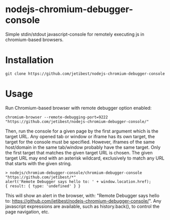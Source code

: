 # nodejs-chromium-debugger-console
Simple stdin/stdout javascript-console for remotely executing js in chromium-based browsers.

# Installation

    git clone https://github.com/jetibest/nodejs-chromium-debugger-console

# Usage

Run Chromium-based browser with remote debugger option enabled:

    chromium-browser --remote-debugging-port=9222 "https://github.com/jetibest/nodejs-chromium-debugger-console/"

Then, run the console for a given page by the first argument which is the target URL.
Any opened tab or window or iframe has its own target, the target for the console must be specified.
However, iframes of the same host/domain in the same tab/window probably have the same target.
Only the first target that matches the given target URL is chosen.
The given target URL may end with an asterisk wildcard, exclusively to match any URL that starts with the given string.

    > nodejs/chromium-debugger-console/chromium-debugger-console "https://github.com/jetibest/*"
    alert('Remote Debugger says hello to: ' + window.location.href);
    { result: { type: 'undefined' } }

This will show an alert in the browser, with: "Remote Debugger says hello to: https://github.com/jetibest/nodejs-chromium-debugger-console/".
Any javascript expressions are available, such as history.back(), to control the page navigation, etc.
